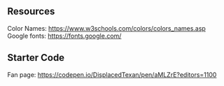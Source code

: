 ## Resources
Color Names: https://www.w3schools.com/colors/colors_names.asp \
Google fonts: https://fonts.google.com/

## Starter Code
Fan page: https://codepen.io/DisplacedTexan/pen/aMLZrE?editors=1100

